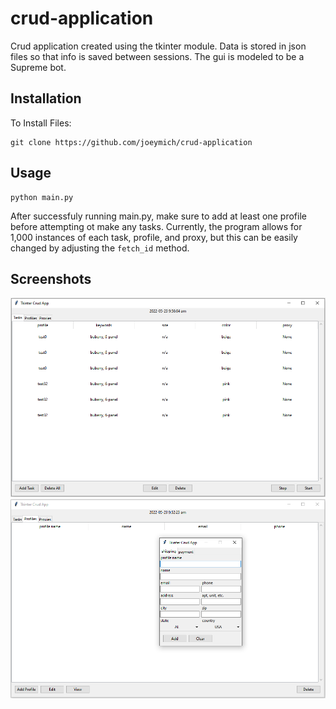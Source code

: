 # crud-application
Crud application created using the tkinter module. Data is stored in json files so that info is saved between sessions. The gui is modeled to be a Supreme bot.

## Installation
To Install Files:
```
git clone https://github.com/joeymich/crud-application
```

## Usage
```
python main.py
```
After successfuly running main.py, make sure to add at least one profile before attempting ot make any tasks. Currently, the program allows for 1,000 instances of each task, profile, and proxy, but this can be easily changed by adjusting the `fetch_id` method.

## Screenshots

![screenshot of tasks tab](https://github.com/joeymich/crud-application/blob/master/screenshots/tasks.PNG?raw=true)
![screenshot of profiles tab](https://github.com/joeymich/crud-application/blob/master/screenshots/profiles.PNG?raw=true)

